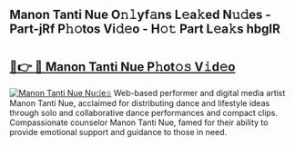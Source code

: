 ## Manon Tanti Nue O𝚗𝚕yf𝚊ns L𝚎a𝚔ed N𝚞𝚍es - Part-jRf P𝚑𝚘tos Vi𝚍𝚎o - H𝚘𝚝 Part L𝚎a𝚔s hbgIR

# <h2><a href="http://kf8m4k.oniu.top/?m=Manon+Tanti+Nue">🔗👉 🔴 Manon Tanti Nue P𝚑ot𝚘𝚜 V𝚒d𝚎o</a></h2>

[![Manon Tanti Nue Nu𝚍e𝚜](https://i.imgur.com/0qMVB7G.gif)](http://kf8m4k.oniu.top/?m=Manon+Tanti+Nue)
Web-based performer and digital media artist Manon Tanti Nue, acclaimed for distributing dance and lifestyle ideas through solo and collaborative dance performances and compact clips. Compassionate counselor Manon Tanti Nue, famed for their ability to provide emotional support and guidance to those in need.  

